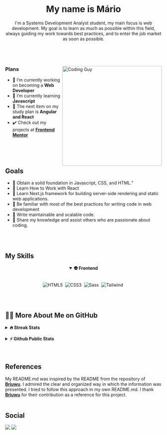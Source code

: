 
<h1 align="center">My name is Mário</h1>
<p align="center">I'm a Systems Development Analyst student, my main focus is web development. My goal is to learn as much as possible within this field, always guiding my work towards best practices, and to enter the job market as soon as possible. </p>
 
 #
 
 <br>
 <div>
 
 <img align="right" src="https://media2.giphy.com/media/qgQUggAC3Pfv687qPC/giphy.gif?cid=ecf05e47bm45ohssao7qg1x7q8q9mxey60uh58dzterwnkzt&rid=giphy.gif&ct=g" width="320"  alt="Coding Guy"/>
 


### Plans
- 🔭 I’m currently working on becoming a **Web Developer**
- 🌱 I’m currently learning **Javascript**
- 📘 The next item on my study plan is **Angular and React**
- ✔️ Check out my projects at [**Frontend Mentor**](https://www.frontendmentor.io/profile/mvergara94)

</div>
<br>
<br>
<br>
 
 ## Goals
 
- 📑 Obtain a solid foundation in Javascript, CSS, and HTML."
- 📑 Learn How to Work with React 
- 📑 Learn Next.js framework for building server-side rendering and static web applications.
- 📑 Be familiar with most of the best practices for writing code in web development
- 📑 Write maintainable and scalable code.
- 📑 Share my knowledge and assist others who are passionate about coding.
 
<br>
<br>
 
 
 <h2>My Skills</h2>

<div align="center">
<details open>
<summary><b>👽 Frontend</b></summary>
<br>
  
![HTML5](https://img.shields.io/badge/-HTML5-E34F26?style=for-the-badge&logo=html5&logoColor=white)&nbsp;
![CSS3](https://img.shields.io/badge/-CSS3-1572B6?style=for-the-badge&logo=css3)&nbsp;
![Sass](https://img.shields.io/badge/-Sass-CC6699?style=for-the-badge&logo=sass&logoColor=white)&nbsp;
![Tailwind](https://img.shields.io/badge/-TailWind-06B6D4?style=for-the-badge&logo=tailwindcss&logoColor=white)&nbsp;

</details>
 </div>
 <br>
 <br>
 <h2>👨‍💻 More About Me on GitHub</h2>

<details>
<summary><b>🔥 Streak Stats</b></summary>
<br>
<p align="center">
<img src="http://github-readme-streak-stats.herokuapp.com?user=mvergara94&theme=radical&hide_border=true" alt="Briuwu" width="390"/>
</p>
</details>

<br>
  
<details>
<summary><b>⚡ Github Public Stats</b></summary>
<br>
<p align="center">
<img height="180em" src="https://github-readme-stats.vercel.app/api?username=mvergara94&show_icons=true&theme=synthwave&include_all_commits=true&count_private=true"/>
   <img height="180em" src="https://github-readme-stats.vercel.app/api/top-langs/?username=mvergara94&layout=compact&langs_count=6&theme=synthwave"/>
</p>
</details> 
 <br>
 <br> 
  <h2> References </h2>
  
  
  My README.md was inspired by the README from the repository of [**Briuwu**](https://github.com/Briuwu). I admired the clear and organized way in which the information was presented. I tried to follow this approach in my own README.md. I thank [**Briuwu**](https://github.com/Briuwu) for their contribution as a reference for this project.
  <br>
  <br>
  
  
 
 <h2> Social </h2>
<div> 
 <a href="https://www.linkedin.com/in/mario-henrique-cardoso-vergara-669a43210" target="_blank">
 <img src="https://img.shields.io/badge/-LinkedIn-%230077B5?style=for-the-badge&logo=linkedin&logoColor=white" target="_blank"></a>  
  <a href="https://instagram.com/vergara.m94" target="_blank"><img src="https://img.shields.io/badge/-Instagram-%23E4405F?style=for-the-badge&logo=instagram&logoColor=white" target="_blank"></a> 


</div>




